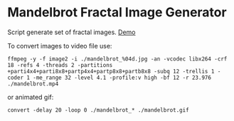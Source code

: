 Mandelbrot Fractal Image Generator
===

Script generate set of fractal images. [Demo](http://www.youtube.com/watch?v=W05GIITJ7pU)

To convert images to video file use:

    ffmpeg -y -f image2 -i ./mandelbrot_%04d.jpg -an -vcodec libx264 -crf 18 -refs 4 -threads 2 -partitions +parti4x4+parti8x8+partp4x4+partp8x8+partb8x8 -subq 12 -trellis 1 -coder 1 -me_range 32 -level 4.1 -profile:v high -bf 12 -r 23.976  ./mandelbrot.mp4

or animated gif:

    convert -delay 20 -loop 0 ./mandelbrot_* ./mandelbrot.gif

